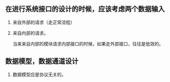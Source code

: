 

## 在进行系统接口的设计的时候，应该考虑两个数据输入

1. 来自外部的请求（走正常流程）
2. 来自内部的请求。

    当来来自内部的模块请求内部接口的时候，如果走外部接口，往往是低效的。

## 数据模型，数据通道设计

1. 数据模型应是协议无关的。



